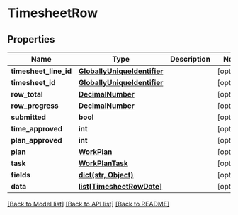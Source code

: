 # TimesheetRow

## Properties
Name | Type | Description | Notes
------------ | ------------- | ------------- | -------------
**timesheet_line_id** | [**GloballyUniqueIdentifier**](GloballyUniqueIdentifier.md) |  | [optional] 
**timesheet_id** | [**GloballyUniqueIdentifier**](GloballyUniqueIdentifier.md) |  | [optional] 
**row_total** | [**DecimalNumber**](DecimalNumber.md) |  | [optional] 
**row_progress** | [**DecimalNumber**](DecimalNumber.md) |  | [optional] 
**submitted** | **bool** |  | [optional] 
**time_approved** | **int** |  | [optional] 
**plan_approved** | **int** |  | [optional] 
**plan** | [**WorkPlan**](WorkPlan.md) |  | [optional] 
**task** | [**WorkPlanTask**](WorkPlanTask.md) |  | [optional] 
**fields** | [**dict(str, Object)**](Object.md) |  | [optional] 
**data** | [**list[TimesheetRowDate]**](TimesheetRowDate.md) |  | [optional] 

[[Back to Model list]](../README.md#documentation-for-models) [[Back to API list]](../README.md#documentation-for-api-endpoints) [[Back to README]](../README.md)


